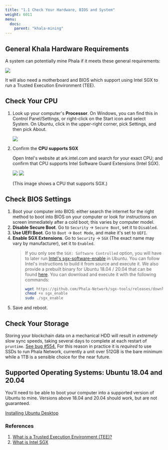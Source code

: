 ```yaml
---
title: "1.1 Check Your Hardware, BIOS and System"
weight: 6011
menu:
  docs:
    parent: "khala-mining"
---
```


## General Khala Hardware Requirements

A system can potentially mine Phala if it meets these general requirements:

![](/images/docs/poc3/1-3.1.png)

It will also need a motherboard and BIOS which support using Intel SGX to run a Trusted Execution Environment (TEE).

## Check Your CPU

1. Look up your computer's **Processor**. On Windows, you can find this in Control Panel/Settings, or right-click on the Start icon and select System. On Ubuntu, click in the upper-right corner, pick Settings, and then pick About.

   ![](/images/docs/poc3/1-3.2.png)

2. Confirm the **CPU supports SGX**

   Open Intel's website at ark.intel.com and search for your exact CPU; and confirm that CPU supports Intel Software Guard Extensions (Intel SGX).

   ![](/images/docs/poc3/1-3.3.png)
   ![](/images/docs/poc3/1-3.4.png)

   (This image shows a CPU that supports SGX.)

## Check BIOS Settings

1. Boot your computer into BIOS: either search the internet for the right method to boot into BIOS on your computer or look for instructions on screen immediately after a cold boot; this varies by computer model.
2. **Disable Secure Boot**. Go to `Security` -> `Secure Boot`, set it to `Disabled`.
3. **Use UEFI Boot**. Go to `Boot` -> `Boot Mode`, and make it's set to `UEFI`.
4. **Enable SGX Extensions**. Go to `Security` -> `SGX` (The exact name may vary by manufacturer), set it to `Enabled`.
   > If you only see the `SGX: Software Controlled` option, you will have to later run [Intel's sgx-software-enable](https://github.com/intel/sgx-software-enable) in Ubuntu. You can follow Intel's instructions to build it from source and execute it. We also provide a prebuilt binary for Ubuntu 18.04 / 20.04 that can be found [here](https://github.com/Phala-Network/sgx-tools/releases/tag/0.1). You can download and execute it with the following commands:
   >
   > ```bash
   > wget https://github.com/Phala-Network/sgx-tools/releases/download/0.1/sgx_enable
   > chmod +x sgx_enable
   > sudo ./sgx_enable
   > ```
5. Save and reboot.

## Check Your Storage

Storing your blockchain data on a mechanical HDD will result in *extremely* slow sync speeds, taking several days to complete at each restart of `pruntime`. [See bug #554.](https://github.com/Phala-Network/phala-blockchain/issues/554) For this reason in practice it is *required* to use SSDs to run Phala Network, currently a unit over 512GB is the bare minimum while a 1TB is a sensible choice for the near future.

## Supported Operating Systems: Ubuntu 18.04 and 20.04

You'll need to be able to boot your computer into a supported version of Ubuntu to mine. Versions above 18.04 and 20.04 should work, but are not guaranteed.

[Installing Ubuntu Desktop](https://ubuntu.com/tutorials/install-ubuntu-desktop#1-overview)

### References

1. [What is a Trusted Execution Environment (TEE)?
   ](https://www.trustonic.com/technical-articles/what-is-a-trusted-execution-environment-tee/)
2. [What is Intel SGX](https://software.intel.com/content/www/us/en/develop/topics/software-guard-extensions.html)
